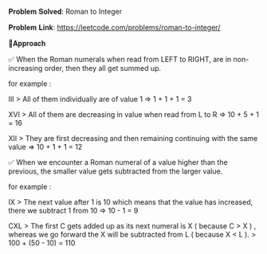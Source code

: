𝐏𝐫𝐨𝐛𝐥𝐞𝐦 𝐒𝐨𝐥𝐯𝐞𝐝: Roman to Integer

𝐏𝐫𝐨𝐛𝐥𝐞𝐦 𝐋𝐢𝐧𝐤: https://leetcode.com/problems/roman-to-integer/



📌𝐀𝐩𝐩𝐫𝐨𝐚𝐜𝐡

✅ When the Roman numerals when read from LEFT to RIGHT, are in non-increasing order, then they all get summed up.

for example :

III > All of them individually are of value 1 => 1 + 1 + 1 = 3

XVI > All of them are decreasing in value when read from L to R => 10 + 5 + 1 = 16

XII > They are first decreasing and then remaining continuing with the same value => 10 + 1 + 1 = 12

✅ When we encounter a Roman numeral of a value higher than the previous, the smaller value gets subtracted from the larger value.

for example :

IX > The next value after 1 is 10 which means that the value has increased, there we subtract 1 from 10 => 10 - 1 = 9

CXL > The first C gets added up as its next numeral is X ( because C > X ) , whereas we go forward the X will be subtracted from L ( because X < L ). > 100 + (50 - 10) = 110
